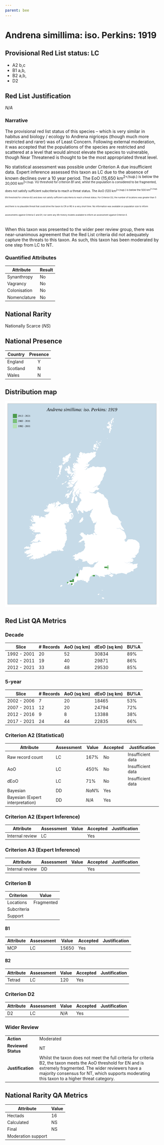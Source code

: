 ```yaml
---
parent: bee
---
```


# Andrena simillima: iso. Perkins: 1919

## Provisional Red List status: LC
- A2 b,c
- B1 a,b, 
- B2 a,b, 
- D2

## Red List Justification
*N/A*
### Narrative
The provisional red list status of this species – which is very similar in habitus and biology / ecology to Andrena nigriceps (though much more restricted and rarer) was of Least Concern. Following external moderation, it was accepted that the populations of the species are restricted and scattered at a level that would almost elevate the species to vulnerable, though Near Threatened is thought to be the most appropriated threat level.

No statistical assessment was possible under Criterion A due insufficient data. Expert inference assessed this taxon as LC due to the absence of known declines over a 10 year period. The EoO (15,650 km<sup>2</sup.) is below the 20,000 km<sup>2</sup. VU threshold for criterion B1 and, whilst the population is considered to be fragmented, does not satisfy sufficient subcriteria to reach a threat status. The AoO (120 km<sup>2</sup.) is below the 500 km<sup>2</sup. EN threshold for criterion B2 and does not satisfy sufficient subcriteria to reach a threat status. For Criterion D2, the number of locations was greater than 5 and there is no plausible threat that could drive the taxon to CR or RE in a very short time. No information was available on population size to inform assessments against Criteria C and D1; nor were any life-history models available to inform an assessment against Criterion E.

When this taxon was presented to the wider peer review group, there was near-unanimous agreement that the Red List criteria did not adequately capture the threats to this taxon. As such, this taxon has been moderated by one step from LC to NT.
### Quantified Attributes
|Attribute|Result|
|---|---|
|Synanthropy|No|
|Vagrancy|No|
|Colonisation|No|
|Nomenclature|No|


## National Rarity
Nationally Scarce (*NS*)

## National Presence
|Country|Presence
|---|:-:|
|England|Y|
|Scotland|N|
|Wales|N|


## Distribution map
![](../map/61.svg)

## Red List QA Metrics
### Decade
| Slice | # Records | AoO (sq km) | dEoO (sq km) |BU%A |
|---|---|---|---|---|
|1992 - 2001|20|52|30834|89%|
|2002 - 2011|19|40|29871|86%|
|2012 - 2021|33|48|29530|85%|
### 5-year
| Slice | # Records | AoO (sq km) | dEoO (sq km) |BU%A |
|---|---|---|---|---|
|2002 - 2006|7|20|18465|53%|
|2007 - 2011|12|20|24794|72%|
|2012 - 2016|9|8|13388|38%|
|2017 - 2021|24|44|22835|66%|
### Criterion A2 (Statistical)
|Attribute|Assessment|Value|Accepted|Justification
|---|---|---|---|---|
|Raw record count|LC|167%|No|Insufficient data|
|AoO|LC|450%|No|Insufficient data|
|dEoO|LC|71%|No|Insufficient data|
|Bayesian|DD|*NaN*%|Yes||
|Bayesian (Expert interpretation)|DD|*N/A*|Yes||
### Criterion A2 (Expert Inference)
|Attribute|Assessment|Value|Accepted|Justification
|---|---|---|---|---|
|Internal review|LC||Yes||
### Criterion A3 (Expert Inference)
|Attribute|Assessment|Value|Accepted|Justification
|---|---|---|---|---|
|Internal review|DD||Yes||
### Criterion B
|Criterion| Value|
|---|---|
|Locations|Fragmented|
|Subcriteria||
|Support||
#### B1
|Attribute|Assessment|Value|Accepted|Justification
|---|---|---|---|---|
|MCP|LC|15650|Yes||
#### B2
|Attribute|Assessment|Value|Accepted|Justification
|---|---|---|---|---|
|Tetrad|LC|120|Yes||
### Criterion D2
|Attribute|Assessment|Value|Accepted|Justification
|---|---|---|---|---|
|D2|LC|*N/A*|Yes||
### Wider Review
|  |  |
|---|---|
|**Action**|Moderated|
|**Reviewed Status**|NT|
|**Justification**|Whilst the taxon does not meet the full criteria for criteria B2, the taxon meets the AoO threshold for EN and is extremely fragmented. The wider reviewers have a majority consensus for NT, which supports moderating this taxon to a higher threat category.|


## National Rarity QA Metrics
|Attribute|Value|
|---|---|
|Hectads|16|
|Calculated|NS|
|Final|NS|
|Moderation support||


